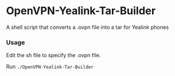 # OpenVPN-Yealink-Tar-Builder
A shell script that converts a .ovpn file into a tar for Yealink phones

### Usage
Edit the sh file to specify the .ovpn file.

Run
`./OpenVPN-Yealink-Tar-Builder`
